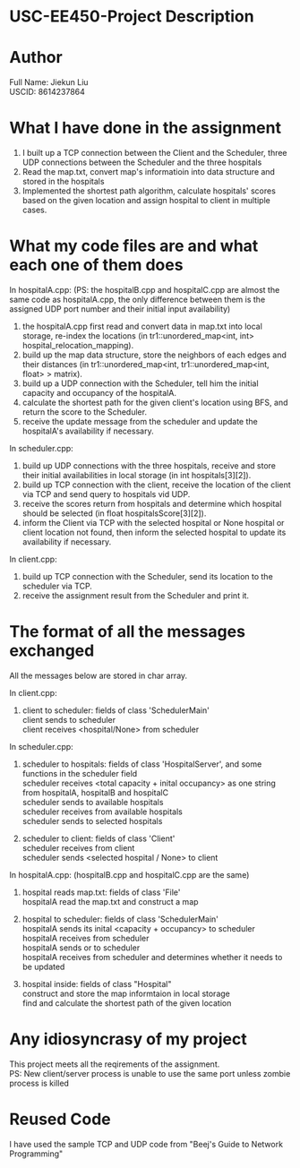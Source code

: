 # USC-EE450-Project Description
# Author
Full Name: Jiekun Liu  
USCID: 8614237864


# What I have done in the assignment
1. I built up a TCP connection between the Client and the Scheduler, three UDP connections between the Scheduler and the three hospitals
2. Read the map.txt, convert map's informatioin into data structure and stored in the hospitals
3. Implemented the shortest path algorithm, calculate hospitals' scores based on the given location and assign hospital to client in multiple cases.


# What my code files are and what each one of them does
In hospitalA.cpp: (PS: the hospitalB.cpp and hospitalC.cpp are almost the same code as hospitalA.cpp, the only difference between them is the assigned UDP port number and their initial input availability)  
1. the hospitalA.cpp first read and convert data in map.txt into local storage, re-index the locations (in tr1::unordered_map<int, int> hospital_relocation_mapping).
2. build up the map data structure, store the neighbors of each edges and their distances (in tr1::unordered_map<int, tr1::unordered_map<int, float> > matrix).
3. build up a UDP connection with the Scheduler, tell him the initial capacity and occupancy of the hospitalA.
4. calculate the shortest path for the given client's location using BFS, and return the score to the Scheduler.
5. receive the update message from the scheduler and update the hospitalA's availability if necessary.  

In scheduler.cpp:
1. build up UDP connections with the three hospitals, receive and store their initial availabilities in local storage (in int hospitals[3][2]).
2. build up TCP connection with the client, receive the location of the client via TCP and send query to hospitals vid UDP.
3. receive the scores return from hospitals and determine which hospital should be selected (in float hospitalsScore[3][2]).
4. inform the Client via TCP with the selected hospital or None hospital or client location not found, then inform the selected hospital to update its availability if necessary.

In client.cpp:
1. build up TCP connection with the Scheduler, send its location to the scheduler via TCP.
2. receive the assignment result from the Scheduler and print it.


# The format of all the messages exchanged
All the messages below are stored in char array.  

In client.cpp:  
1. client to scheduler: fields of class 'SchedulerMain'  
    client sends <location> to scheduler  
    client receives <hospital/None> from scheduler  

In scheduler.cpp:  
1. scheduler to hospitals: fields of class 'HospitalServer', and some functions in the scheduler field  
    scheduler receives <total capacity + inital occupancy> as one string from hospitalA, hospitalB and hospitalC  
    scheduler sends <location> to available hospitals  
    scheduler receives <score> from available hospitals  
    scheduler sends <update information> to selected hospitals  

2. scheduler to client: fields of class 'Client'  
    scheduler receives <location> from client  
    scheduler sends <selected hospital / None> to client  

In hospitalA.cpp: (hospitalB.cpp and hospitalC.cpp are the same)  
1. hospital reads map.txt: fields of class 'File'  
    hospitalA read the map.txt and construct a map  

2. hospital to scheduler: fields of class 'SchedulerMain'  
    hospitalA sends its inital <capacity + occupancy> to scheduler  
    hospitalA receives <location> from scheduler  
    hospitalA sends <score> or <location not found message> to scheduler  
    hospitalA receives <update information> from scheduler and determines whether it needs to be updated  

3. hospital inside: fields of class "Hospital"  
    construct and store the map informtaion in local storage  
    find and calculate the shortest path of the given location  


# Any idiosyncrasy of my project
This project meets all the reqirements of the assignment.  
PS: New client/server process is unable to use the same port unless zombie process is killed


# Reused Code
I have used the sample TCP and UDP code from "Beej's Guide to Network Programming"
